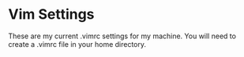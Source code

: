 # Vim Settings
These are my current .vimrc settings for my machine. You will need to create a 
.vimrc file in your home directory. 

